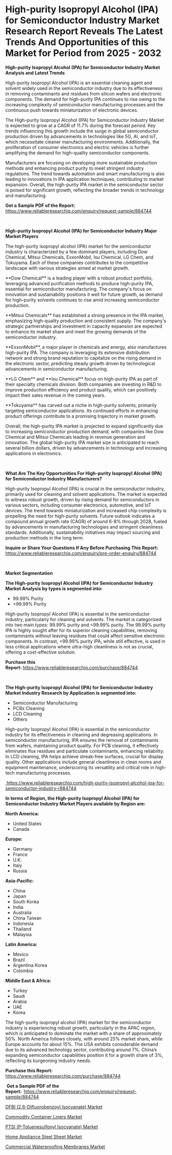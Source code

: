 <p><h1>High-purity Isopropyl Alcohol (IPA) for Semiconductor Industry Market Research Report Reveals The Latest Trends And Opportunities of this Market for Period from 2025 - 2032</h1></p><p><strong>High-purity Isopropyl Alcohol (IPA) for Semiconductor Industry Market Analysis and Latest Trends</strong></p>
<p><p>High-purity Isopropyl Alcohol (IPA) is an essential cleaning agent and solvent widely used in the semiconductor industry due to its effectiveness in removing contaminants and residues from silicon wafers and electronic components. The demand for high-purity IPA continues to rise owing to the increasing complexity of semiconductor manufacturing processes and the continuous push towards miniaturization of electronic devices. </p><p>The High-purity Isopropyl Alcohol (IPA) for Semiconductor Industry Market is expected to grow at a CAGR of 11.7% during the forecast period. Key trends influencing this growth include the surge in global semiconductor production driven by advancements in technologies like 5G, AI, and IoT, which necessitate cleaner manufacturing environments. Additionally, the proliferation of consumer electronics and electric vehicles is further amplifying the demand for high-quality semiconductor components. </p><p>Manufacturers are focusing on developing more sustainable production methods and enhancing product purity to meet stringent industry regulations. The trend towards automation and smart manufacturing is also leading to innovations in IPA application techniques, contributing to market expansion. Overall, the high-purity IPA market in the semiconductor sector is poised for significant growth, reflecting the broader trends in technology and manufacturing.</p></p>
<p><strong>Get a Sample PDF of the Report:&nbsp;</strong> <a href="https://www.reliableresearchiq.com/enquiry/request-sample/884744?utm_campaign=1834&utm_medium=2&utm_source=Github&utm_content=ia&utm_term=02042025&utm_id=high-purity-isopropyl-alcohol-ipa-for-semiconductor-industry">https://www.reliableresearchiq.com/enquiry/request-sample/884744</a></p>
<p>&nbsp;</p>
<p><strong>High-purity Isopropyl Alcohol (IPA) for Semiconductor Industry Major Market Players</strong></p>
<p><p>The high-purity isopropyl alcohol (IPA) market for the semiconductor industry is characterized by a few dominant players, including Dow Chemical, Mitsui Chemicals, ExxonMobil, Isu Chemical, LG Chem, and Tokuyama. Each of these companies contributes to the competitive landscape with various strategies aimed at market growth.</p><p>**Dow Chemical** is a leading player with a robust product portfolio, leveraging advanced purification methods to produce high-purity IPA, essential for semiconductor manufacturing. The company's focus on innovation and sustainability positions it well for future growth, as demand for high-purity solvents continues to rise amid increasing semiconductor production.</p><p>**Mitsui Chemicals** has established a strong presence in the IPA market, emphasizing high-quality production and consistent supply. The company's strategic partnerships and investment in capacity expansion are expected to enhance its market share and meet the growing demands of the semiconductor industry.</p><p>**ExxonMobil**, a major player in chemicals and energy, also manufactures high-purity IPA. The company is leveraging its extensive distribution network and strong brand reputation to capitalize on the rising demand in the electronic sector, predicting steady growth driven by technological advancements in semiconductor manufacturing.</p><p>**LG Chem** and **Isu Chemical** focus on high-purity IPA as part of their specialty chemicals division. Both companies are investing in R&D to improve production efficiency and product quality, which can positively impact their sales revenue in the coming years.</p><p>**Tokuyama** has carved out a niche in high-purity solvents, primarily targeting semiconductor applications. Its continued efforts in enhancing product offerings contribute to a promising trajectory in market growth.</p><p>Overall, the high-purity IPA market is projected to expand significantly due to increasing semiconductor production demand, with companies like Dow Chemical and Mitsui Chemicals leading in revenue generation and innovation. The global high-purity IPA market size is anticipated to reach several billion dollars, driven by advancements in technology and increasing applications in electronics.</p></p>
<p>&nbsp;</p>
<p><strong>What Are The Key Opportunities For High-purity Isopropyl Alcohol (IPA) for Semiconductor Industry Manufacturers?</strong></p>
<p><p>High-purity Isopropyl Alcohol (IPA) is crucial in the semiconductor industry, primarily used for cleaning and solvent applications. The market is expected to witness robust growth, driven by rising demand for semiconductors in various sectors, including consumer electronics, automotive, and IoT devices. The trend towards miniaturization and increased chip complexity is propelling the need for high-purity solvents. Future outlook indicates a compound annual growth rate (CAGR) of around 6-8% through 2028, fueled by advancements in manufacturing technologies and stringent cleanliness standards. Additionally, sustainability initiatives may impact sourcing and production methods in the long term.</p></p>
<p><strong>Inquire or Share Your Questions If Any Before Purchasing This Report:</strong> <a href="https://www.reliableresearchiq.com/enquiry/pre-order-enquiry/884744?utm_campaign=1834&utm_medium=2&utm_source=Github&utm_content=ia&utm_term=02042025&utm_id=high-purity-isopropyl-alcohol-ipa-for-semiconductor-industry">https://www.reliableresearchiq.com/enquiry/pre-order-enquiry/884744</a></p>
<p>&nbsp;</p>
<p><strong>Market Segmentation</strong></p>
<p><strong>The High-purity Isopropyl Alcohol (IPA) for Semiconductor Industry Market Analysis by types is segmented into:</strong></p>
<p><ul><li>99.99% Purity</li><li><99.99% Purity</li></ul></p>
<p><p>High-purity Isopropyl Alcohol (IPA) is essential in the semiconductor industry, particularly for cleaning and solvents. The market is categorized into two main types: 99.99% purity and <99.99% purity. The 99.99% purity IPA is highly sought after for its superior cleaning capabilities, removing contaminants without leaving residues that could affect sensitive electronic components. In contrast, <99.99% purity IPA, while still effective, is used in less critical applications where ultra-high cleanliness is not as crucial, offering a cost-effective solution.</p></p>
<p><strong>Purchase this Report:&nbsp;</strong><a href="https://www.reliableresearchiq.com/purchase/884744?utm_campaign=1834&utm_medium=2&utm_source=Github&utm_content=ia&utm_term=02042025&utm_id=high-purity-isopropyl-alcohol-ipa-for-semiconductor-industry">https://www.reliableresearchiq.com/purchase/884744</a></p>
<p>&nbsp;</p>
<p><strong>The High-purity Isopropyl Alcohol (IPA) for Semiconductor Industry Market Industry Research by Application is segmented into:</strong></p>
<p><ul><li>Semiconductor Manufacturing</li><li>PCBs Cleaning</li><li>LCD Cleaning</li><li>Others</li></ul></p>
<p><p>High-purity Isopropyl Alcohol (IPA) is essential in the semiconductor industry for its effectiveness in cleaning and degreasing applications. In semiconductor manufacturing, IPA ensures the removal of contaminants from wafers, maintaining product quality. For PCB cleaning, it effectively eliminates flux residues and particulate contaminants, enhancing reliability. In LCD cleaning, IPA helps achieve streak-free surfaces, crucial for display quality. Other applications include general cleanliness in clean rooms and equipment maintenance, underscoring its versatility and critical role in high-tech manufacturing processes.</p></p>
<p><a href="https://www.reliableresearchiq.com/high-purity-isopropyl-alcohol-ipa-for-semiconductor-industry-r884744?utm_campaign=1834&utm_medium=2&utm_source=Github&utm_content=ia&utm_term=02042025&utm_id=high-purity-isopropyl-alcohol-ipa-for-semiconductor-industry">&nbsp;https://www.reliableresearchiq.com/high-purity-isopropyl-alcohol-ipa-for-semiconductor-industry-r884744</a></p>
<p><strong>In terms of Region, the High-purity Isopropyl Alcohol (IPA) for Semiconductor Industry Market Players available by Region are:</strong></p>
<p>
    <p> <strong> North America: </strong>
        <ul>
            <li>United States</li>
            <li>Canada</li>
        </ul>
        </p> 
    <p> <strong> Europe: </strong>
        <ul>
            <li>Germany</li>
            <li>France</li>
            <li>U.K.</li>
            <li>Italy</li>
            <li>Russia</li>
        </ul>
        </p> 
    <p> <strong> Asia-Pacific: </strong>
        <ul>
            <li>China</li>
            <li>Japan</li>
            <li>South Korea</li>
            <li>India</li>
            <li>Australia</li>
            <li>China Taiwan</li>
            <li>Indonesia</li>
            <li>Thailand</li>
            <li>Malaysia</li>
        </ul>
        </p> 
    <p> <strong> Latin America: </strong>
        <ul>
            <li>Mexico</li>
            <li>Brazil</li>
            <li>Argentina Korea</li>
            <li>Colombia</li>
        </ul>
        </p> 
    <p> <strong> Middle East & Africa: </strong>
        <ul>
            <li>Turkey</li>
            <li>Saudi</li>
            <li>Arabia</li>
            <li>UAE</li>
            <li>Korea</li>
        </ul>
    </p>
    </p>
<p><p>The high-purity isopropyl alcohol (IPA) market for the semiconductor industry is experiencing robust growth, particularly in the APAC region, which is anticipated to dominate the market with a share of approximately 50%. North America follows closely, with around 25% market share, while Europe accounts for about 15%. The USA exhibits considerable demand due to its advanced technology sector, contributing around 7%. China’s expanding semiconductor capabilities position it for a growth share of 3%, reflecting its burgeoning industry needs.</p></p>
<p><strong>Purchase this Report: </strong><a href="https://www.reliableresearchiq.com/purchase/884744?utm_campaign=1834&utm_medium=2&utm_source=Github&utm_content=ia&utm_term=02042025&utm_id=high-purity-isopropyl-alcohol-ipa-for-semiconductor-industry">https://www.reliableresearchiq.com/purchase/884744</a></p>
<p>&nbsp;<strong>Get a Sample PDF of the Report:&nbsp;&nbsp;</strong><a href="https://www.reliableresearchiq.com/enquiry/request-sample/884744?utm_campaign=1834&utm_medium=2&utm_source=Github&utm_content=ia&utm_term=02042025&utm_id=high-purity-isopropyl-alcohol-ipa-for-semiconductor-industry">https://www.reliableresearchiq.com/enquiry/request-sample/884744</a></p>
<p><strong></strong></p>
<p><p><a href="https://github.com/mismannely/Market-Research-Report-List-1/blob/main/dfbi-26-difluorobenzoyl-isocyanate-market.md?utm_campaign=1834&utm_medium=2&utm_source=Github&utm_content=ia&utm_term=02042025&utm_id=high-purity-isopropyl-alcohol-ipa-for-semiconductor-industry">DFBI (2,6-Difluorobenzoyl Isocyanate) Market</a></p><p><a href="https://github.com/myongfranzcs/Market-Research-Report-List-1/blob/main/commodity-container-liners-market.md?utm_campaign=1834&utm_medium=2&utm_source=Github&utm_content=ia&utm_term=02042025&utm_id=high-purity-isopropyl-alcohol-ipa-for-semiconductor-industry">Commodity Container Liners Market</a></p><p><a href="https://github.com/tentandyik/Market-Research-Report-List-1/blob/main/ptsi-p-toluenesulfonyl-isocyanate-market.md?utm_campaign=1834&utm_medium=2&utm_source=Github&utm_content=ia&utm_term=02042025&utm_id=high-purity-isopropyl-alcohol-ipa-for-semiconductor-industry">PTSI (P-Toluenesulfonyl Isocyanate) Market</a></p><p><a href="https://github.com/lonanweaseh4/Market-Research-Report-List-1/blob/main/home-appliance-steel-sheet-market.md?utm_campaign=1834&utm_medium=2&utm_source=Github&utm_content=ia&utm_term=02042025&utm_id=high-purity-isopropyl-alcohol-ipa-for-semiconductor-industry">Home Appliance Steel Sheet Market</a></p><p><a href="https://github.com/biandnikelrs/Market-Research-Report-List-1/blob/main/commercial-waterproofing-membranes-market.md?utm_campaign=1834&utm_medium=2&utm_source=Github&utm_content=ia&utm_term=02042025&utm_id=high-purity-isopropyl-alcohol-ipa-for-semiconductor-industry">Commercial Waterproofing Membranes Market</a></p></p>